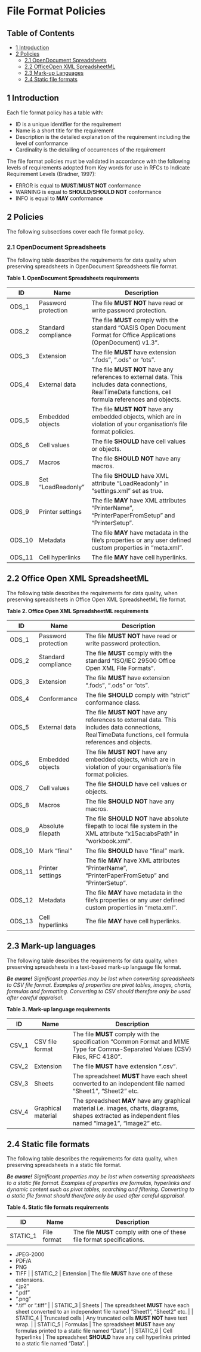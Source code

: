 # File Format Policies

## Table of Contents

* [1 Introduction](#1-introduction)
* [2 Policies](#2-policies)
    * [2.1 OpenDocument Spreadsheets](#21-opendocument-spreadsheets)
    * [2.2 OfficeOpen XML SpreadsheetML](#22-office-open-xml-spreadsheetml)
    * [2.3 Mark-up Languages](#23-mark-up-languages)
    * [2.4 Static file formats](#24-static-file-formats)

## 1 Introduction

Each file format policy has a table with:
* ID is a unique identifier for the requirement
* Name is a short title for the requirement
* Description is the detailed explanation of the requirement including the level of conformance
* Cardinality is the detailing of occurrences of the requirement

The file format policies must be validated in accordance with the following levels of requirements adopted from Key words for use in RFCs to Indicate Requirement Levels (Bradner, 1997):
* ERROR is equal to **MUST**/**MUST NOT** conformance
* WARNING is equal to **SHOULD**/**SHOULD NOT** conformance
* INFO is equal to **MAY** conformance

## 2 Policies

The following subsections cover each file format policy.

### 2.1 OpenDocument Spreadsheets

The following table describes the requirements for data quality when preserving spreadsheets in OpenDocument Spreadsheets file format.

**Table 1. OpenDocument Spreadsheets requirements**

| ID | Name | Description |
| --- | --- | --- |
| ODS_1 | Password protection | The file **MUST NOT** have read or write password protection. |
| ODS_2 | Standard compliance | The file **MUST** comply with the standard “OASIS Open Document Format for Office Applications (OpenDocument) v1.3”. |
| ODS_3 | Extension | The file **MUST** have extension “.fods”, “.ods” or “ots”. |
| ODS_4 | External data | The file **MUST NOT** have any references to external data. This includes data connections, RealTimeData functions, cell formula references and objects. |
| ODS_5 | Embedded objects | The file **MUST NOT** have any embedded objects, which are in violation of your organisation’s file format policies. |
| ODS_6 | Cell values | The file **SHOULD** have cell values or objects. |
| ODS_7 | Macros | The file **SHOULD NOT** have any macros. |
| ODS_8 | Set “LoadReadonly” | The file **SHOULD** have XML attribute “LoadReadonly” in “settings.xml” set as true. |
| ODS_9 | Printer settings | The file **MAY** have XML attributes “PrinterName”, “PrinterPaperFromSetup” and “PrinterSetup”. |
| ODS_10 | Metadata | The file **MAY** have metadata in the file’s properties or any user defined custom properties in “meta.xml”. |
| ODS_11 | Cell hyperlinks | The file **MAY** have cell hyperlinks. |

## 2.2 Office Open XML SpreadsheetML

The following table describes the requirements for data quality, when preserving spreadsheets in Office Open XML SpreadsheetML file format.

**Table 2. Office Open XML SpreadsheetML requirements**

| ID | Name | Description |
| --- | --- | --- |
| ODS_1 | Password protection | The file **MUST NOT** have read or write password protection. |
| ODS_2 | Standard compliance | The file **MUST** comply with the standard “ISO/IEC 29500 Office Open XML File Formats”. |
| ODS_3 | Extension | The file **MUST** have extension “.fods”, “.ods” or “ots”. |
| ODS_4 | Conformance | The file **SHOULD** comply with “strict” conformance class. |
| ODS_5 | External data | The file **MUST NOT** have any references to external data. This includes data connections, RealTimeData functions, cell formula references and objects. |
| ODS_6 | Embedded objects | The file **MUST NOT** have any embedded objects, which are in violation of your organisation’s file format policies. |
| ODS_7 | Cell values | The file **SHOULD** have cell values or objects. |
| ODS_8 | Macros | The file **SHOULD NOT** have any macros. |
| ODS_9 | Absolute filepath | The file **SHOULD NOT** have absolute filepath to local file system in the XML attribute “x15ac:absPath” in “workbook.xml”. |
| ODS_10 | Mark “final” | The file **SHOULD** have “final” mark. |
| ODS_11 | Printer settings | The file **MAY** have XML attributes “PrinterName”, “PrinterPaperFromSetup” and “PrinterSetup”. |
| ODS_12 | Metadata | The file **MAY** have metadata in the file’s properties or any user defined custom properties in “meta.xml”. |
| ODS_13 | Cell hyperlinks | The file **MAY** have cell hyperlinks. |

## 2.3 Mark-up languages

The following table describes the requirements for data quality, when preserving spreadsheets in a text-based mark-up language file format.

***Be aware!***
*Significant properties may be lost when converting spreadsheets to CSV file format. Examples of properties are pivot tables, images, charts, formulas and formatting. Converting to CSV should therefore only be used after careful appraisal.*

**Table 3. Mark-up language requirements**

| ID | Name | Description |
| --- | --- | --- |
| CSV_1 | CSV file format | The file **MUST** comply with the specification “Common Format and MIME Type for Comma-Separated Values (CSV) Files, RFC 4180”. |
| CSV_2 | Extension | The file **MUST** have extension “.csv”. |
| CSV_3 | Sheets | The spreadsheet **MUST** have each sheet converted to an independent file named “Sheet1”, “Sheet2” etc. |
| CSV_4 | Graphical material | The spreadsheet **MAY** have any graphical material i.e. images, charts, diagrams, shapes extracted as independent files named “Image1”, “Image2” etc. |

## 2.4 Static file formats

The following table describes the requirements for data quality, when preserving spreadsheets in a static file format.

***Be aware!***
*Significant properties may be lost when converting spreadsheets to a static file format. Examples of properties are formulas, hyperlinks and dynamic content such as pivot tables, searching and filtering. Converting to a static file format should therefore only be used after careful appraisal.*

**Table 4. Static file formats requirements**

| ID | Name | Description |
| --- | --- | --- |
| STATIC_1 | File format | The file **MUST** comply with one of these file format specifications.  
* JPEG-2000
* PDF/A
* PNG
* TIFF |
| STATIC_2 | Extension | The file **MUST** have one of these extensions.  
* “.jp2”
* “.pdf”
* “.png”
* “.tif” or “.tiff” |
| STATIC_3 | Sheets | The spreadsheet **MUST** have each sheet converted to an independent file named “Sheet1”, “Sheet2” etc. |
| STATIC_4 | Truncated cells | Any truncated cells **MUST NOT** have text wrap. |
| STATIC_5 | Formulas | The spreadsheet **MUST** have any formulas printed to a static file named “Data”. |
| STATIC_6 | Cell hyperlinks | The spreadsheet **SHOULD** have any cell hyperlinks printed to a static file named “Data”. |
